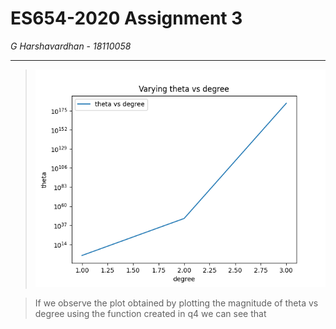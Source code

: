 # ES654-2020 Assignment 3

*G Harshavardhan* - *18110058*

------

> ![Plot](Plot_Q_5/Varying_theta_vs_degree.png)

> If we observe the plot obtained by plotting the magnitude of theta vs degree using the function created in q4 we can see that 
